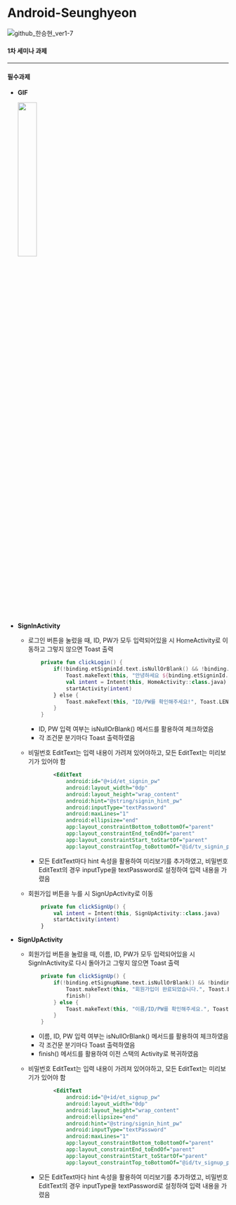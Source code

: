 # Android-Seunghyeon

![github_한승현_ver1-7](https://user-images.githubusercontent.com/70698151/135753583-cb6d8b51-421f-48e2-9284-0bb3b70bb6d7.png)

#### 1차 세미나 과제

<hr>

#### 필수과제

* **GIF**

  <img src="https://user-images.githubusercontent.com/81508084/136231628-7ac1b492-31db-4810-bce0-e6e518165e19.gif" width="30%" height="30%"/>


* **SignInActivity**

  * 로그인 버튼을 눌렀을 때, ID, PW가 모두 입력되어있을 시 HomeActivity로 이동하고 그렇지 않으면 Toast 출력

    ```kotlin
        private fun clickLogin() {
            if(!binding.etSigninId.text.isNullOrBlank() && !binding.etSigninPw.text.isNullOrBlank()) {
                Toast.makeText(this, "안녕하세요 ${binding.etSigninId.text}!", Toast.LENGTH_SHORT).show()
                val intent = Intent(this, HomeActivity::class.java)
                startActivity(intent)
            } else {
                Toast.makeText(this, "ID/PW를 확인해주세요!", Toast.LENGTH_SHORT).show()
            }
        }
    ```

    * ID, PW 입력 여부는 isNullOrBlank() 메서드를 활용하여 체크하였음
    * 각 조건문 분기마다 Toast 출력하였음

  * 비밀번호 EditText는 입력 내용이 가려져 있어야하고, 모든 EditText는 미리보기가 있어야 함

    ```xml
            <EditText
                android:id="@+id/et_signin_pw"
                android:layout_width="0dp"
                android:layout_height="wrap_content"
                android:hint="@string/signin_hint_pw"
                android:inputType="textPassword"
                android:maxLines="1"
                android:ellipsize="end"
                app:layout_constraintBottom_toBottomOf="parent"
                app:layout_constraintEnd_toEndOf="parent"
                app:layout_constraintStart_toStartOf="parent"
                app:layout_constraintTop_toBottomOf="@id/tv_signin_pw" />
    ```

    * 모든 EditText마다 hint 속성을 활용하여 미리보기를 추가하였고, 비밀번호 EditText의 경우 inputType을 textPassword로 설정하여 입력 내용을 가렸음

  * 회원가입 버튼을 누를 시 SignUpActivity로 이동

    ```kotlin
        private fun clickSignUp() {
            val intent = Intent(this, SignUpActivity::class.java)
            startActivity(intent)
        }
    ```

* **SignUpActivity**

  * 회원가입 버튼을 눌렀을 때, 이름, ID, PW가 모두 입력되어있을 시 SignInActivity로 다시 돌아가고 그렇지 않으면 Toast 출력

    ```kotlin
        private fun clickSignUp() {
            if(!binding.etSignupName.text.isNullOrBlank() && !binding.etSignupId.text.isNullOrBlank() && !binding.etSignupPw.text.isNullOrBlank()) {
                Toast.makeText(this, "회원가입이 완료되었습니다.", Toast.LENGTH_SHORT).show()
                finish()
            } else {
                Toast.makeText(this, "이름/ID/PW를 확인해주세요.", Toast.LENGTH_SHORT).show()
            }
        }
    ```

    * 이름, ID, PW 입력 여부는 isNullOrBlank() 메서드를 활용하여 체크하였음
    * 각 조건문 분기마다 Toast 출력하였음
    * finish() 메서드를 활용하여 이전 스택의 Activity로 복귀하였음

  * 비밀번호 EditText는 입력 내용이 가려져 있어야하고, 모든 EditText는 미리보기가 있어야 함

    ```xml
            <EditText
                android:id="@+id/et_signup_pw"
                android:layout_width="0dp"
                android:layout_height="wrap_content"
                android:ellipsize="end"
                android:hint="@string/signin_hint_pw"
                android:inputType="textPassword"
                android:maxLines="1"
                app:layout_constraintBottom_toBottomOf="parent"
                app:layout_constraintEnd_toEndOf="parent"
                app:layout_constraintStart_toStartOf="parent"
                app:layout_constraintTop_toBottomOf="@id/tv_signup_pw" />
    ```

    * 모든 EditText마다 hint 속성을 활용하여 미리보기를 추가하였고, 비밀번호 EditText의 경우 inputType을 textPassword로 설정하여 입력 내용을 가렸음
